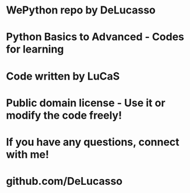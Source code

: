 # WePython repo by DeLucasso
# Python Basics to Advanced - Codes for learning

# Code written by LuCaS
# Public domain license - Use it or modify the code freely!
# If you have any questions, connect with me!
# github.com/DeLucasso
